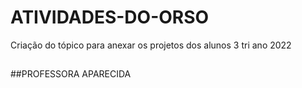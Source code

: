 # ATIVIDADES-DO-ORSO
Criação do tópico para anexar os projetos dos alunos 3 tri ano 2022
##
##PROFESSORA APARECIDA
